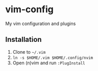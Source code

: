 # vim-config

My vim configuration and plugins

## Installation

1. Clone to `~/.vim`
2. `ln -s $HOME/.vim $HOME/.config/nvim`
3. Open (n)vim and run `:PlugInstall`

